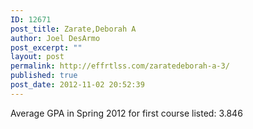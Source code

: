 ```yaml
---
ID: 12671
post_title: Zarate,Deborah A
author: Joel DesArmo
post_excerpt: ""
layout: post
permalink: http://effrtlss.com/zaratedeborah-a-3/
published: true
post_date: 2012-11-02 20:52:39
---
```

<p>Average GPA in Spring 2012 for first course listed: 3.846</p>